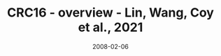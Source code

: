 ---
title: CRC16 - overview - Lin, Wang, Coy et al., 2021
image: https://labsyspharm.github.io/HTA-CRCATLAS-1/images/thumbnail-crc16-overview.jpg
date: '2008-02-06'
minerva_link: https://labsyspharm.github.io/HTA-CRCATLAS-1/minerva/crc16-overview.html
info_link: null
show_page_link: false
tags:
    - overview-crc
---